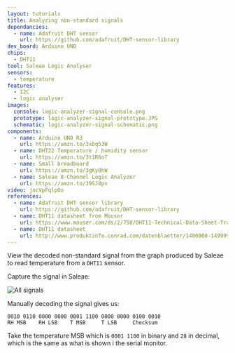 ```yaml
---
layout: tutorials
title: Analyzing non-standard signals
dependancies:
  - name: Adafruit DHT sensor
    url: https://github.com/adafruit/DHT-sensor-library
dev_board: Arduino UNO
chips:
  - DHT11
tool: Saleae Logic Analyser
sensors:
  - temperature
features:
  - I2C
  - logic analyser
images:
  console: logic-analyzer-signal-console.png
  prototype: logic-analyzer-signal-prototype.JPG
  schematic: logic-analyzer-signal-schematic.png
components:
  - name: Arduino UNO R3
    url: https://amzn.to/3xbq53W
  - name: DHT22 Temperature / humidity sensor
    url: https://amzn.to/3t1R6oT
  - name: Small breadboard
    url: https://amzn.to/3gKy0hW
  - name: Saleae 8-Channel Logic Analyzer
    url: https://amzn.to/39SJ8px
video: jocVpFqlpOo
references:
  - name: Adafruit DHT sensor library
    url: https://github.com/adafruit/DHT-sensor-library
  - name: DHT11 datasheet from Mouser
    url: https://www.mouser.com/ds/2/758/DHT11-Technical-Data-Sheet-Translated-Version-1143054.pdf
  - name: DHT11 datasheet
    url: http://www.produktinfo.conrad.com/datenblaetter/1400000-1499999/001405544-da-01-en-TEMP_UND_FEUCHTESENSOR_DHT11.pdf
---
```


View the decoded non-standard signal from the graph produced by Saleae to read temperature from a `DHT11` sensor.

Capture the signal in Saleae:

<img src="{{ site.url }}/assets/images/tutorials/logic-analyzer-signal-all-signals.png" alt="All signals">

Manually decoding the signal gives us:

```
0010 0110 0000 0000 0001 1100 0000 0000 0100 0010
RH MSB    RH LSB    T MSB     T LSB     Checksum
```

Take the temperature MSB which is `0001 1100` in binary and `28` in decimal, which is the same as what is shown i the serial monitor.
